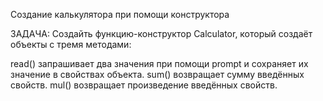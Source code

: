 Создание калькулятора при помощи конструктора

ЗАДАЧА:
Создайть функцию-конструктор Calculator, который создаёт объекты с тремя методами:

read() запрашивает два значения при помощи prompt и сохраняет их значение в свойствах объекта.
sum() возвращает сумму введённых свойств.
mul() возвращает произведение введённых свойств.